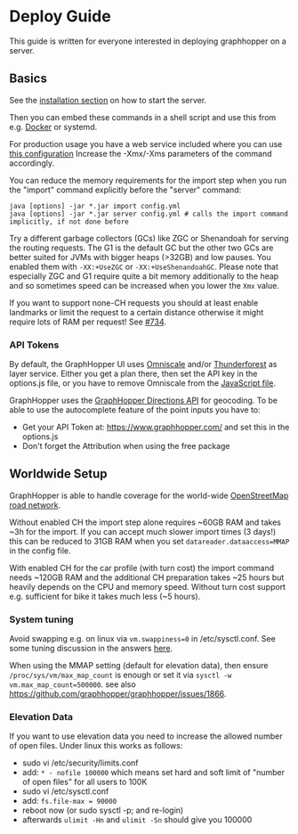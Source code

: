 # Deploy Guide

This guide is written for everyone interested in deploying graphhopper on a server.

## Basics

See the [installation section](../../README.md#installation) on how to start the server.

Then you can embed these commands in a shell script and use this from e.g. [Docker](../../README.md#docker) or systemd.

For production usage you have a web service included where you can use [this configuration](https://raw.githubusercontent.com/graphhopper/graphhopper/master/config-example.yml)
Increase the -Xmx/-Xms parameters of the command accordingly.

You can reduce the memory requirements for the import step when you run the
"import" command explicitly before the "server" command:

```
java [options] -jar *.jar import config.yml
java [options] -jar *.jar server config.yml # calls the import command implicitly, if not done before
```

Try a different garbage collectors (GCs) like ZGC or Shenandoah for serving the
routing requests. The G1 is the default GC but the other two GCs are better suited for JVMs with bigger heaps (>32GB) and low pauses.
You enabled them with `-XX:+UseZGC` or `-XX:+UseShenandoahGC`. Please note that especially ZGC and G1 require quite a
bit memory additionally to the heap and so sometimes speed can be increased when you lower the `Xmx` value.

If you want to support none-CH requests you should at least enable landmarks or limit the request to a
certain distance otherwise it might require lots of RAM per request! See [#734](https://github.com/graphhopper/graphhopper/issues/734).

### API Tokens

By default, the GraphHopper UI uses [Omniscale](http://omniscale.com/) and/or [Thunderforest](http://thunderforest.com/) as layer service.
Either you get a plan there, then set the API key in the options.js file, or you
have to remove Omniscale from the [JavaScript file](https://github.com/graphhopper/graphhopper/blob/master/web/src/main/resources/com/graphhopper/maps/js/map.js).

GraphHopper uses the [GraphHopper Directions API](https://docs.graphhopper.com/#tag/Geocoding-API) for geocoding.
To be able to use the autocomplete feature of the point inputs you have to:

 * Get your API Token at: https://www.graphhopper.com/ and set this in the options.js
 * Don't forget the Attribution when using the free package

## Worldwide Setup

GraphHopper is able to handle coverage for the world-wide [OpenStreetMap road network](http://planet.osm.org/).

Without enabled CH the import step alone requires ~60GB RAM and takes ~3h for the import. If you can accept
much slower import times (3 days!) this can be reduced to 31GB RAM when you set `datareader.dataaccess=MMAP` in the config file.

With enabled CH for the car profile (with turn cost) the import command needs ~120GB RAM and the additional CH preparation takes ~25 hours
but heavily depends on the CPU and memory speed. Without turn cost support e.g. sufficient for bike it takes much less (~5 hours).

### System tuning

Avoid swapping e.g. on linux via `vm.swappiness=0` in /etc/sysctl.conf. See some tuning discussion in the answers [here](http://stackoverflow.com/q/38905739/194609).

When using the MMAP setting (default for elevation data), then ensure `/proc/sys/vm/max_map_count` is enough or set it via `sysctl -w vm.max_map_count=500000`. see also https://github.com/graphhopper/graphhopper/issues/1866.

### Elevation Data

If you want to use elevation data you need to increase the allowed number of open files. Under linux this works as follows:

 * sudo vi /etc/security/limits.conf
 * add: `* - nofile 100000`
   which means set hard and soft limit of "number of open files" for all users to 100K
 * sudo vi /etc/sysctl.conf
 * add: `fs.file-max = 90000`
 * reboot now (or sudo sysctl -p; and re-login)
 * afterwards `ulimit -Hn` and `ulimit -Sn` should give you 100000
 

